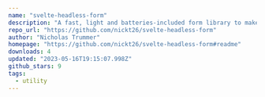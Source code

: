 ```yaml
---
name: "svelte-headless-form"
description: "A fast, light and batteries-included form library to make you more productive"
repo_url: "https://github.com/nickt26/svelte-headless-form"
author: "Nicholas Trummer"
homepage: "https://github.com/nickt26/svelte-headless-form#readme"
downloads: 4
updated: "2023-05-16T19:15:07.998Z"
github_stars: 9
tags: 
  - utility
---
```

